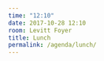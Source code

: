 ```yaml
---
time: "12:10"
date: 2017-10-28 12:10
room: Levitt Foyer
title: Lunch
permalink: /agenda/lunch/
---
```

